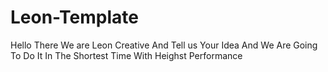 # Leon-Template
Hello There We are Leon Creative And Tell us Your Idea And We Are Going To Do It In The Shortest Time With Heighst Performance
